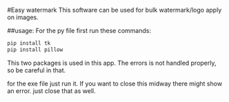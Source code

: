 #Easy watermark
This software can be used for bulk watermark/logo apply on images.


##usage:
For the py file first run these commands:
  ```sh
pip install tk
pip install pillow
  ```
This two packages is used in this app. The errors is not handled properly, so be careful in that.

for the exe file just run it. If you want to close this midway there might show an error. just close that as well.
